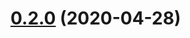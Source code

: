 <a name="0.2.0"></a>
# [0.2.0](https://github.com/sramam/data-invariants/compare/v0.1.0...v0.2.0) (2020-04-28)



